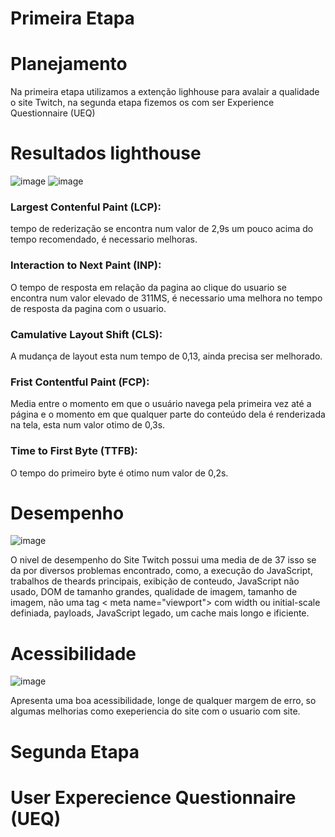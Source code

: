 # Primeira Etapa
# Planejamento 
Na primeira etapa utilizamos a extenção lighhouse para avalair a qualidade o site Twitch, na segunda etapa fizemos os com ser Experience Questionnaire (UEQ) 
# Resultados lighthouse
![image](https://github.com/user-attachments/assets/ff60707d-0bcc-48e6-90b7-1edfc509aefe)
![image](https://github.com/user-attachments/assets/1e22c18c-8509-425a-9727-131ce05f2855)
### Largest Contenful Paint (LCP):
tempo de rederização se encontra num valor de 2,9s um pouco acima do tempo recomendado, é necessario melhoras.
### Interaction to Next Paint (INP):
O tempo de resposta em relação da pagina ao clique do usuario se encontra num valor elevado de 311MS, é necessario uma melhora no  tempo de resposta da pagina com  o usuario.
### Camulative Layout Shift (CLS):
A mudança de layout esta num tempo de 0,13, ainda precisa ser melhorado.
### Frist Contentful Paint (FCP):
Media entre o momento em que o usuário navega pela primeira vez até a página e o momento em que qualquer parte do conteúdo dela é renderizada na tela, esta num valor otimo de 0,3s.
### Time to First Byte (TTFB):
O tempo do primeiro byte é otimo num valor de 0,2s.

# Desempenho
![image](https://github.com/user-attachments/assets/e951d683-de9e-429b-a197-e7f69619bbc3)


O nivel de desempenho do Site Twitch possui uma media de de 37 isso se da por diversos problemas encontrado, como, a execução do JavaScript, trabalhos de theards principais, exibição de conteudo, JavaScript não usado, DOM de tamanho grandes, qualidade de imagem, tamanho de imagem, não uma tag < meta name="viewport"> com width ou initial-scale definiada, payloads, JavaScript legado, um cache mais longo e ificiente.


# Acessibilidade
![image](https://github.com/user-attachments/assets/bab84c17-bb4d-4a68-8156-a9b7002eabd6)


Apresenta uma boa acessibilidade, longe de qualquer margem de erro, so algumas melhorias como exeperiencia do site com o usuario com  site.

# Segunda Etapa
# User Experecience Questionnaire (UEQ)




